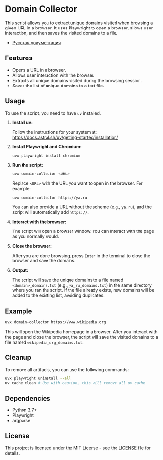 # Domain Collector

This script allows you to extract unique domains visited when browsing a given URL in a browser. It uses Playwright to open a browser, allows user interaction, and then saves the visited domains to a file.

- [Русская документация](docs/README_ru.md)

## Features

-   Opens a URL in a browser.
-   Allows user interaction with the browser.
-   Extracts all unique domains visited during the browsing session.
-   Saves the list of unique domains to a text file.

## Usage

To use the script, you need to have `uv` installed.

1.  **Install uv:**

    Follow the instructions for your system at: https://docs.astral.sh/uv/getting-started/installation/
    
2.  **Install Playwright and Chromium:**

    ```bash
    uvx playwright install chromium
    ```

3.  **Run the script:**
    
    ```bash
    uvx domain-collector <URL>
    ```

    Replace `<URL>` with the URL you want to open in the browser. For example:

    ```bash
    uvx domain-collector https://ya.ru
    ```

    You can also provide a URL without the scheme (e.g., `ya.ru`), and the script will automatically add `https://`.
 
4.  **Interact with the browser:**

    The script will open a browser window. You can interact with the page as you normally would.

5.  **Close the browser:**

    After you are done browsing, press `Enter` in the terminal to close the browser and save the domains.

6.  **Output:**

    The script will save the unique domains to a file named `<domain>_domains.txt` (e.g., `ya_ru_domains.txt`) in the same directory where you ran the script. If the file already exists, new domains will be added to the existing list, avoiding duplicates.

## Example

```bash
uvx domain-collector https://www.wikipedia.org
```

This will open the Wikipedia homepage in a browser. After you interact with the page and close the browser, the script will save the visited domains to a file named `wikipedia_org_domains.txt`.

## Cleanup

To remove all artifacts, you can use the following commands:

```bash
uvx playwright uninstall --all
uv cache clean # Use with caution, this will remove all uv cache
```

## Dependencies

-   Python 3.7+
-   Playwright
-   argparse

## License

This project is licensed under the MIT License - see the [LICENSE](LICENSE) file for details.
